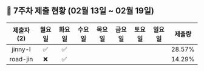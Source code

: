 ## :pushpin: 7주차 제출 현황 (02월 13일 ~ 02월 19일)

| 제출자 (2) | 월요일 | 화요일 | 수요일 | 목요일 | 금요일 | 토요일 | 일요일 | 제출량 |
|:---:|:---:|:---:|:---:|:---:|:---:|:---:|:---:|:---:|
| jinny-l |:white_check_mark:|:white_check_mark:| | | | | | 28.57% |
| road-jin |:x:|:white_check_mark:| | | | | | 14.29% |
